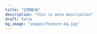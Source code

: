```yaml
---
title: "近期新闻"
description: "this is meta description"
draft: false
bg_image: "images/feature-bg.jpg"
---
```

